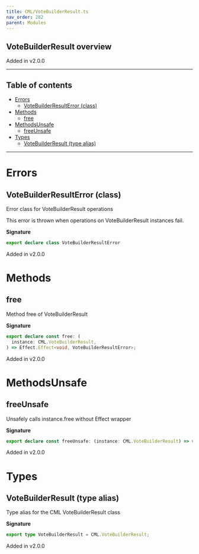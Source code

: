 ```yaml
---
title: CML/VoteBuilderResult.ts
nav_order: 282
parent: Modules
---
```


## VoteBuilderResult overview

Added in v2.0.0

---

<h2 class="text-delta">Table of contents</h2>

- [Errors](#errors)
  - [VoteBuilderResultError (class)](#votebuilderresulterror-class)
- [Methods](#methods)
  - [free](#free)
- [MethodsUnsafe](#methodsunsafe)
  - [freeUnsafe](#freeunsafe)
- [Types](#types)
  - [VoteBuilderResult (type alias)](#votebuilderresult-type-alias)

---

# Errors

## VoteBuilderResultError (class)

Error class for VoteBuilderResult operations

This error is thrown when operations on VoteBuilderResult instances fail.

**Signature**

```ts
export declare class VoteBuilderResultError
```

Added in v2.0.0

# Methods

## free

Method free of VoteBuilderResult

**Signature**

```ts
export declare const free: (
  instance: CML.VoteBuilderResult,
) => Effect.Effect<void, VoteBuilderResultError>;
```

Added in v2.0.0

# MethodsUnsafe

## freeUnsafe

Unsafely calls instance.free without Effect wrapper

**Signature**

```ts
export declare const freeUnsafe: (instance: CML.VoteBuilderResult) => void;
```

Added in v2.0.0

# Types

## VoteBuilderResult (type alias)

Type alias for the CML VoteBuilderResult class

**Signature**

```ts
export type VoteBuilderResult = CML.VoteBuilderResult;
```

Added in v2.0.0
